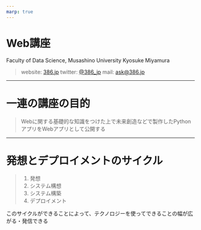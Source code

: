 ```yaml
---
marp: true
---
```


# Web講座

Faculty of Data Science, Musashino University
Kyosuke Miyamura

> website: [386.jp](https://386.jp)
> twitter: [@386_jp](https://twitter.com/386_jp)
> mail: [ask@386.jp](mailto:ask@386.jp)

---

# 一連の講座の目的

> Webに関する基礎的な知識をつけた上で未来創造などで製作したPythonアプリをWebアプリとして公開する

---

# 発想とデプロイメントのサイクル

> 1. 発想
> 1. システム構想
> 1. システム構築
> 1. デプロイメント

このサイクルができることによって、テクノロジーを使ってできることの幅が広がる・発信できる